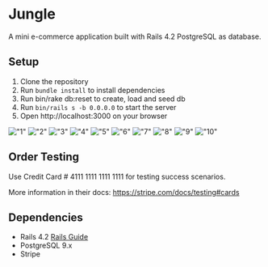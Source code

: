 # Jungle

A mini e-commerce application built with Rails 4.2 PostgreSQL as database.

## Setup

1. Clone the repository
2. Run `bundle install` to install dependencies
3. Run bin/rake db:reset to create, load and seed db
4. Run `bin/rails s -b 0.0.0.0` to start the server
5. Open http://localhost:3000 on your browser

!["1"](https://github.com/jitammy/jungle-rails/blob/master/screenshots/main.png)
!["2"]()
!["3"](https://github.com/jitammy/jungle-rails/blob/master/screenshots/Order.png)
!["4"](https://github.com/jitammy/jungle-rails/blob/master/screenshots/orderconfirm.png)
!["5"](https://github.com/jitammy/jungle-rails/blob/master/screenshots/emptycart.png)
!["6"](https://github.com/jitammy/jungle-rails/blob/master/screenshots/admin.png)
!["7"](https://github.com/jitammy/jungle-rails/blob/master/screenshots/admin_cat.png)
!["8"](https://github.com/jitammy/jungle-rails/blob/master/screenshots/admin_prod.png)
!["9"](https://github.com/jitammy/jungle-rails/blob/master/screenshots/func_review1.png)
!["10"](https://github.com/jitammy/jungle-rails/blob/master/screenshots/func_review2.png)

## Order Testing

Use Credit Card # 4111 1111 1111 1111 for testing success scenarios.

More information in their docs: <https://stripe.com/docs/testing#cards>

## Dependencies

* Rails 4.2 [Rails Guide](http://guides.rubyonrails.org/v4.2/)
* PostgreSQL 9.x
* Stripe
